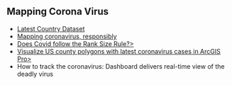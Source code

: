
<h2>Mapping Corona Virus</h2>
<ul>
<li> <a href = "https://coronavirus-resources.esri.com/datasets/bbb2e4f589ba40d692fab712ae37b9ac_2?geometry=142.615%2C-37.779%2C-69.729%2C63.199">Latest Country Dataset </a> </li>
<li> <a href = "https://www.esri.com/arcgis-blog/products/product/mapping/mapping-coronavirus-responsibly/">Mapping coronavirus, responsibly </a> </li>
<li> <a href = "http://dudarev.github.io/datavis/006-cities-rank-size-distribution.html">Does Covid follow the Rank Size Rule?> </a> </li>
<li> <a href = "https://www.esri.com/arcgis-blog/products/arcgis-pro/real-time/visualize-us-county-polygons-with-latest-coronavirus-cases-in-arcgis-pro/">Visualize US county polygons with latest coronavirus cases in ArcGIS Pro> </a> </li>
 
<li> <a href = "https://www.zdnet.com/article/how-to-track-the-coronavirus-dashboard-delivers-real-time-view-of-the-deadly-virus/"> </a>How to track the coronavirus: Dashboard delivers real-time view of the deadly virus </li>

</ul>
